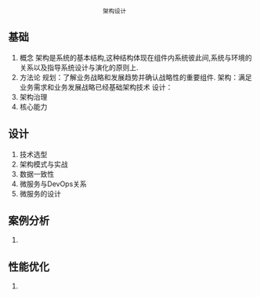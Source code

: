                                架构设计
## 基础
 1. 概念
    架构是系统的基本结构,这种结构体现在组件内系统彼此间,系统与环境的关系以及指导系统设计与演化的原则上.
 2. 方法论
    规划：了解业务战略和发展趋势并确认战略性的重要组件.
    架构：满足业务需求和业务发展战略已经基础架构技术
    设计：
 3. 架构治理
 4. 核心能力
## 设计
 1. 技术选型
 2. 架构模式与实战
 3. 数据一致性
 4. 微服务与DevOps关系
 5. 微服务的设计
## 案例分析
 1. 
## 性能优化
 1. 
